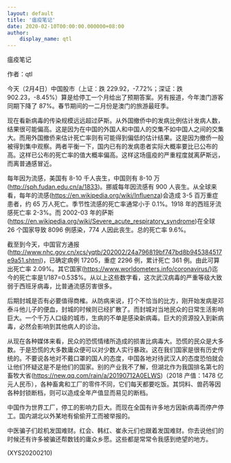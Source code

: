 ```yaml
---
layout: default
title: '瘟疫笔记'
date: 2020-02-10T00:00:00.000000+08:00
author:
    display_name: qtl
---
```


瘟疫笔记

作者：qtl

今天（2月4日）中国股市（上证：跌 229.92，-7.72%；深证：跌 902.23，-8.45%）算是给停工一个月给出了预期答案。另有报道，今年澳门游客同期下降了 87%。春节期间的一二月份是澳门的旅游最旺季。

现在看新病毒的传染规模远远超过萨斯。从外国撤侨中的发病比例估计发病人数，结果很可能偏高。这是因为在中国的外国人和中国人的交集不如中国人之间的交集大。而用外国撤侨来估计死亡率则有可能得到偏低的估计结果。这是因为撤侨一般被得到集中观察。两者平衡一下，国内已有的发病患者实际大概率要比已公布的高。这样已公布的死亡率的值大概率偏高。这样这场瘟疫的严重程度就离萨斯远，而离普通感冒近。

每年因为流感，美国有 8-10 千人丧生，中国则有 8-10 万(http://sph.fudan.edu.cn/a/1833)。挪威每年因流感有 900 人丧生。从全球来看，每年的流感(https://en.wikipedia.org/wiki/Influenza)会造成 3-5 百万重症患者，约 65 万人死亡。季节性流感的死亡率通常小于 0.1%。1918 年的西班牙流感死亡率 2-3%。而 2002-03 年的萨斯(https://en.wikipedia.org/wiki/Severe_acute_respiratory_syndrome)在全球 26 个国家导致 8096 例感染，774 人因此丧生。总的死亡率 9.6%。

截至到今天，中国官方通报(http://www.nhc.gov.cn/xcs/yqtb/202002/24a796819bf747bd8b945384517e9a51.shtml)，已确定病例 17205，重症 2296 例，累计死亡 361 例。由此可算出死亡率 2.09%。其它国家(https://www.worldometers.info/coronavirus/)迄今的死亡率是1/187=0.53$%。从以上这些数字看，这次武汉病毒的严重等级大致弱于西班牙病毒，比普通流感厉害很多。

后期封城是否有必要值得商榷。从防病来说，打个不恰当的比方，刚开始发病是邓泰斗他儿子的便血，封城的时候则已经扩散了。而封城对当地民众的日常生活影响巨大。一个千万人口级的城市，生病的不单是感染新病毒。巨大的资源投入到新病毒，必然会影响到其他病人的诊治。

从现在各种媒体来看，民众的恐慌情绪所造成的损害比病毒大。恐慌的民众是大多数。于是恐慌的大多数庸众便可以对少数人实行暴政。这在我们国家是很有历史传统的。不要说各地对不戴口罩的国人的态度，中国各地对待武汉人的态度恐怕就会让他们怀疑这是不是他们的国家。别的产业我不了解，但湖北作为我国排名第七的畜牧大省(https://new.qq.com/rain/a/20190712A0ELWS)（2018 产值：1478 亿元人民币），各种畜禽和工厂的零件不同，它们每天都要吃饭。其饲料、兽药等因各种封锁断档，则可以造成全年产值显而易见的断档。

中国作为世界工厂，停工的影响力巨大。而现在全国有许多地方因新病毒而停产停工。国内湖北以外某地有偷偷开工而被举报的。

中医骗子们趁机发国难财。红会、韩红、崔永元们也跟着发国难财。你去说他们的时候还有许多被骗还帮数钱的庸众乡愿。这些都是常常令我感到绝望的地方。

(XYS20200210)

